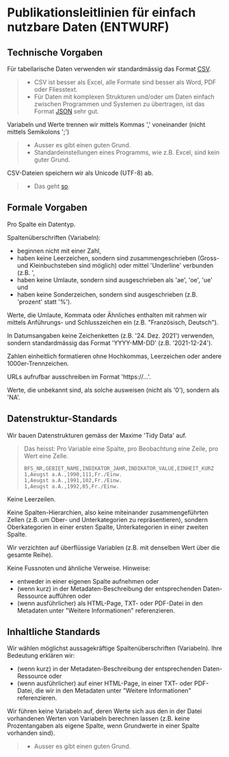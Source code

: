 
# Publikationsleitlinien für einfach nutzbare Daten (ENTWURF)

## Technische Vorgaben

Für tabellarische Daten verwenden wir standardmässig das Format [CSV](http://opendatahandbook.org/glossary/en/terms/csv/).

> - CSV ist besser als Excel, alle Formate sind besser als Word, PDF oder Fliesstext.
> - Für Daten mit komplexen Strukturen und/oder um Daten einfach zwischen Programmen und Systemen zu übertragen, ist das Format [JSON](http://opendatahandbook.org/glossary/en/terms/json/) sehr gut.

Variabeln und Werte trennen wir mittels Kommas ',' voneinander (nicht mittels Semikolons ';')

> - Ausser es gibt einen guten Grund.
> - Standardeinstellungen eines Programms, wie z.B. Excel, sind kein guter Grund.

CSV-Dateien speichern wir als Unicode (UTF-8) ab.

> - Das geht [so](https://github.com/openZH/mdd-ogd-handbook/blob/main/publikationsleitlinien/UTF-8-kodieren.md).

## Formale Vorgaben

Pro Spalte ein Datentyp.

Spaltenüberschriften (Variabeln):
- beginnen nicht mit einer Zahl,
- haben keine Leerzeichen, sondern sind zusammengeschrieben (Gross- und Kleinbuchsteben sind möglich) oder mittel 'Underline' verbunden (z.B. ',
- haben keine Umlaute, sondern sind ausgeschrieben als 'ae', 'oe', 'ue' und
- haben keine Sonderzeichen, sondern sind ausgeschrieben (z.B. 'prozent' statt '%').

Werte, die Umlaute, Kommata oder Ähnliches enthalten mit rahmen wir mittels Anführungs- und Schlusszeichen ein (z.B. "Französisch, Deutsch").

In Datumsangaben keine Zeichenketten (z.B. '24. Dez. 2021') verwenden, sondern standardmässig das Format 'YYYY-MM-DD' (z.B. '2021-12-24').

Zahlen einheitlich formatieren ohne Hochkommas, Leerzeichen oder andere 1000er-Trennzeichen.

URLs aufrufbar ausschreiben im Format 'https://...'.

Werte, die unbekannt sind, als solche ausweisen (nicht als '0'), sondern als 'NA'.

## Datenstruktur-Standards

Wir bauen Datenstrukturen gemäss der Maxime 'Tidy Data' auf.

> Das heisst: Pro Variable eine Spalte, pro Beobachtung eine Zeile, pro Wert eine Zelle.  
> 
> ``BFS_NR,GEBIET_NAME,INDIKATOR_JAHR,INDIKATOR_VALUE,EINHEIT_KURZ``  
> ``1,Aeugst a.A.,1990,111,Fr./Einw.``  
> ``1,Aeugst a.A.,1991,102,Fr./Einw.``  
> ``1,Aeugst a.A.,1992,85,Fr./Einw.``

Keine Leerzeilen.

Keine Spalten-Hierarchien, also keine miteinander zusammengeführten Zellen (z.B. um Ober- und Unterkategorien zu repräsentieren), sondern Oberkategorien in einer ersten Spalte, Unterkategorien in einer zweiten Spalte.

Wir verzichten auf überflüssige Variablen (z.B. mit denselben Wert über die gesamte Reihe).

Keine Fussnoten und ähnliche Verweise. Hinweise:
- entweder in einer eigenen Spalte aufnehmen oder
- (wenn kurz) in der Metadaten-Beschreibung der entsprechenden Daten-Ressource aufführen oder
- (wenn ausführlicher) als HTML-Page, TXT- oder PDF-Datei in den Metadaten unter "Weitere Informationen" referenzieren.

## Inhaltliche Standards

Wir wählen möglichst aussagekräftige Spaltenüberschriften (Variabeln). Ihre Bedeutung erklären wir:
- (wenn kurz) in der Metadaten-Beschreibung der entsprechenden Daten-Ressource oder
- (wenn ausführlicher) auf einer HTML-Page, in einer TXT- oder PDF-Datei, die wir in den Metadaten unter "Weitere Informationen" referenzieren.

Wir führen keine Variabeln auf, deren Werte sich aus den in der Datei vorhandenen Werten von Variabeln berechnen lassen (z.B. keine Prozentangaben als eigene Spalte, wenn Grundwerte in einer Spalte vorhanden sind).

> - Ausser es gibt einen guten Grund.
